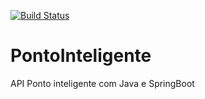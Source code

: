 [![Build Status](https://travis-ci.org/moniadamz/PontoInteligente.svg?branch=master)](https://travis-ci.org/moniadamz/PontoInteligente)
# PontoInteligente
API Ponto inteligente com Java e SpringBoot
